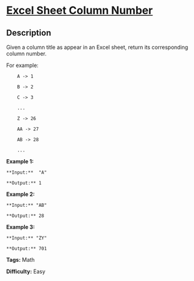 # [Excel Sheet Column Number][title]

## Description

Given a column title as appear in an Excel sheet, return its corresponding
column number.

For example:

    
    
        A -> 1
        B -> 2
        C -> 3
        ...
        Z -> 26
        AA -> 27
        AB -> 28 
        ...
    

**Example 1:**

    
    
    **Input:**  "A"
    **Output:** 1
    

**Example 2:**

    
    
    **Input:** "AB"
    **Output:** 28
    

**Example 3:**

    
    
    **Input:** "ZY"
    **Output:** 701
    


**Tags:** Math

**Difficulty:** Easy

[title]: https://leetcode.com/problems/excel-sheet-column-number
